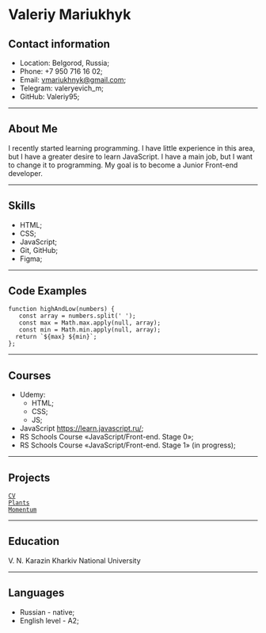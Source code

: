 # Valeriy Mariukhyk

## Contact information
* Location: Belgorod, Russia;
* Phone: +7 950 716 16 02;
* Email: vmariukhnyk@gmail.com;
* Telegram: valeryevich_m;
* GitHub: Valeriy95;

****
## About Me
I recently started learning programming. I have little experience in this area, but I have a greater desire to learn JavaScript. I have a main job, but I want to change it to programming. My goal is to become a Junior Front-end developer.

****
## Skills
* HTML;
* CSS;
* JavaScript;
* Git, GitHub;
* Figma;

****
## Code Examples
``` JS
function highAndLow(numbers) {
   const array = numbers.split(' ');
   const max = Math.max.apply(null, array);
   const min = Math.min.apply(null, array);
  return `${max} ${min}`;
};
```

****
## Courses
* Udemy: 
    + HTML; 
    + CSS; 
    + JS;
* JavaScript https://learn.javascript.ru/;
* RS Schools Course «JavaScript/Front-end. Stage 0»;
* RS Schools Course «JavaScript/Front-end. Stage 1» (in progress);

****
## Projects
<code>[CV](https://valeriy95.github.io/rsschool-cv/)
</code>
<code>[Plants](https://valeriy95.github.io/Plants/)
</code>
<code>[Momentum](https://valeriy95.github.io/Momentum/)
</code>

****
## Education
V. N. Karazin Kharkiv National University

****
## Languages
* Russian - native;
* English level - A2;
